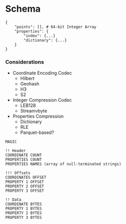 # Schema

```
{
    "points": [], # 64-bit Integer Array
    "properties": {
        "index": {...}
        "dictionary": {...}
    }
}
```

### Considerations
- Coordinate Encoding Codec
    * Hilbert
    * Geohash
    * H3
    * S2
- Integer Compression Codec
    * LEB128
    * Streamvbyte
- Properties Compression
    * Dictionary
    * RLE
    * Parquet-based?


```
MAGIC

!! Header
COORDINATE COUNT
PROPERTIES COUNT
PROPERTIES NAMES (array of null-terminated strings)

!!! Offsets
COORDINATES OFFSET
PROPERTY 1 OFFSET
PROPERTY 2 OFFSET
PROPERTY 3 OFFSET

!! Data
COORDINATE BYTES
PROPERTY 1 BYTES
PROPERTY 2 BYTES
PROPERTY 3 BYTES
```